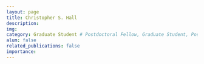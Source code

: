 ```yaml
---
layout: page
title: Christopher S. Hall
description:
img:
category: Graduate Student # Postdoctoral Fellow, Graduate Student, Postbac Research Assistant, Undergraduate Research Assistant
alum: false
related_publications: false
importance:
---
```

